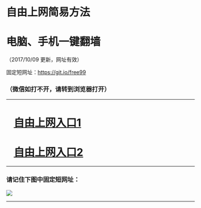 ﻿# 自由上网简易方法

# 电脑、手机一键翻墙

（2017/10/09 更新，网址有效）

固定短网址：https://git.io/free99

### （微信如打不开，请转到浏览器打开）


***





# &nbsp;&nbsp; <a href="http://ft1976218857.fwq-tz-1001.info/fwqtz01.html?t=100900130433 " target="_blank">自由上网入口1</a>
# &nbsp;&nbsp; <a href="http://ft1553031068.fwq-tz-1002.info/fwqtz02.html?t=10090014728 " target="_blank">自由上网入口2</a>
***

### 请记住下图中固定短网址：

<img src="https://s3-us-west-2.amazonaws.com/fwq-1001/yjfq-20170905okok.png" /> 


***

